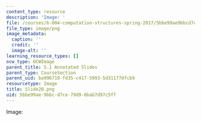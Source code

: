```yaml
---
content_type: resource
description: 'Image: '
file: /courses/6-004-computation-structures-spring-2017/5bbe99ae9bbcd7ce79d96bab7d97c5ff_Slide20.png
file_type: image/png
image_metadata:
  caption: ''
  credit: ''
  image-alt: ''
learning_resource_types: []
ocw_type: OCWImage
parent_title: 5.1 Annotated Slides
parent_type: CourseSection
parent_uid: ba996719-fd35-c417-5993-5d31177dfcb9
resourcetype: Image
title: Slide20.png
uid: 5bbe99ae-9bbc-d7ce-79d9-6bab7d97c5ff
---
```

Image: 

